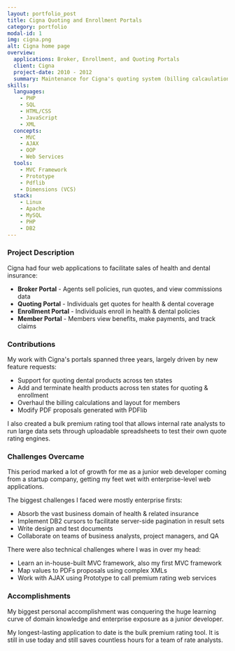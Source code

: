 ```yaml
---
layout: portfolio_post
title: Cigna Quoting and Enrollment Portals
category: portfolio
modal-id: 1
img: cigna.png
alt: Cigna home page
overview:
  applications: Broker, Enrollment, and Quoting Portals
  client: Cigna
  project-date: 2010 - 2012
  summary: Maintenance for Cigna's quoting system (billing calcaulation overhauls and PDFlib-generated PDF proposals), and creation of bulk premium testing application.
skills:
  languages:
    - PHP
    - SQL
    - HTML/CSS
    - JavaScript
    - XML
  concepts:
    - MVC
    - AJAX
    - OOP
    - Web Services
  tools:
    - MVC Framework
    - Prototype
    - Pdflib
    - Dimensions (VCS)
  stack:
    - Linux
    - Apache
    - MySQL
    - PHP
    - DB2
---
```


### Project Description

Cigna had four web applications to facilitate sales of health and dental insurance:

- **Broker Portal** - Agents sell policies, run quotes, and view commissions data
- **Quoting Portal** - Individuals get quotes for health & dental coverage
- **Enrollment Portal** - Individuals enroll in health & dental policies
- **Member Portal** - Members view benefits, make payments, and track claims

### Contributions

My work with Cigna's portals spanned three years, largely driven by new feature requests:

- Support for quoting dental products across ten states
- Add and terminate health products across ten states for quoting & enrollment
- Overhaul the billing calculations and layout for members
- Modify PDF proposals generated with PDFlib

I also created a bulk premium rating tool that allows internal rate analysts to run large data sets through uploadable spreadsheets to test their own quote rating engines.

### Challenges Overcame

This period marked a lot of growth for me as a junior web developer coming from a startup company, getting my feet wet with enterprise-level web applications.

The biggest challenges I faced were mostly enterprise firsts:

- Absorb the vast business domain of health & related insurance
- Implement DB2 cursors to facilitate server-side pagination in result sets
- Write design and test documents
- Collaborate on teams of business analysts, project managers, and QA

There were also technical challenges where I was in over my head:

- Learn an in-house-built MVC framework, also my first MVC framework
- Map values to PDFs proposals using complex XMLs
- Work with AJAX using Prototype to call premium rating web services

### Accomplishments

My biggest personal accomplishment was conquering the huge learning curve of domain knowledge and enterprise exposure as a junior developer.

My longest-lasting application to date is the bulk premium rating tool. It is still in use today and still saves countless hours for a team of rate analysts.
